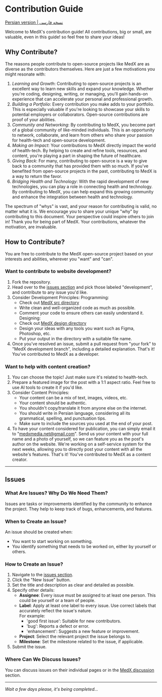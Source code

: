 # Contribution Guide
[Persian version | نسخه فارسی](https://docs.google.com/document/d/1MqN3kFYmRMHa3mB40iO6MYB1kc_zbUaMOvsouq6bRU0/edit?usp=sharing)

Welcome to MedX's contribution guide! All contributions, big or small, are valuable, even in this guide! so feel free to share your ideas!

## Why Contribute?
The reasons people contribute to open-source projects like MedX are as diverse as the contributors themselves. Here are just a few motivations you might resonate with:

1. *Learning and Growth*:
    Contributing to open-source projects is an excellent way to learn new skills and expand your knowledge. Whether you're coding, designing, writing, or managing, you'll gain hands-on experience that can accelerate your personal and professional growth.
2. *Building a Portfolio*:
    Every contribution you make adds to your portfolio. This is especially valuable if you're looking to showcase your skills to potential employers or collaborators. Open-source contributions are proof of your abilities.
3. *Community and Networking*:
    By contributing to MedX, you become part of a global community of like-minded individuals. This is an opportunity to network, collaborate, and learn from others who share your passion for health-tech and open-source development.
4. *Making an Impact*:
    Your contributions to MedX directly impact the world of health-tech. By helping to create and refine tools, resources, and content, you're playing a part in shaping the future of healthcare.
5. *Giving Back*:
    For many, contributing to open-source is a way to give back to a community that has provided them with so much. If you've benefited from open-source projects in the past, contributing to MedX is a way to return the favor.
6. *Bridging Health and Technology*:
    With the rapid development of new technologies, you can play a role in connecting health and technology. By contributing to MedX, you can help expand this growing community and enhance the integration between health and technology.

The spectrum of "whys" is vast, and your reason for contributing is valid, no matter what it is. We encourage you to share your unique "why" by contributing to this document. Your perspective could inspire others to join in! Thank you for being part of MedX. Your contributions, whatever the motivation, are invaluable.

## How to Contribute?
You are free to contribute to the MedX open-source project based on your interests and abilities, wherever you "want" and "can".

### Want to contribute to website development?
1. Fork the repository.
2. Head over to the [issues section](https://github.com/MedX-Media/MedX/issues) and pick those labeled "development", and contribute to any issue you'd like.
3. Consider Development Principles:
    Programming:
    - Check out [MedX src directory](https://github.com/MedX-Media/MedX/tree/main/src)
    - Write clean and well-organized code as much as possible.
    - Comment your code to ensure others can easily understand it.
    Designing:
    - Check out [MedX design directory](https://github.com/MedX-Media/MedX/tree/main/design)
    - Design your ideas with any tools you want such as Figma, Photoshop, etc.
    - Put your output in the directory with a suitable file name.
4. Once you've resolved an issue, submit a pull request from "your fork" to "MedX development branch", including a detailed explanation.
That's it! You've contributed to MedX as a developer.

### Want to help with content creation?
1. You can choose the topic! Just make sure it's related to health-tech.
2. Prepare a featured image for the post with a 1:1 aspect ratio. Feel free to use AI tools to create it if you'd like.
3. Consider Content Principles:
    - Your content can be a mix of text, images, videos, etc.
    - Your content should be authentic.
    - You shouldn't copy/translate it from anyone else on the internet.
    - You should write in Persian language, considering all its grammatical, spelling, and punctuation tips.
    - Make sure to include the sources you used at the end of your post.
4. To have your content considered for publication, you can simply email it to "medxmedia.net@gmail.com". Send us your content with your full name and a photo of yourself, so we can feature you as the post's author on the website. We're working on a self-service system for the next weeks, allowing you to directly post your content with all the website's features.
That's it! You've contributed to MedX as a content creator.

---

## Issues

### What Are Issues? Why Do We Need Them?
Issues are tasks or improvements identified by the community to enhance the project. They help to keep track of bugs, enhancements, and features.

### When to Create an Issue?
An issue should be created when:
- You want to start working on something.
- You identify something that needs to be worked on, either by yourself or others.

### How to Create an Issue?
1. Navigate to the [issues section](https://github.com/MedX-Media/MedX/issues).
2. Click the "New Issue" button.
3. Set the title and description as clear and detailed as possible.
4. Specify other details:
    - **Assignee**: Every issue must be assigned to at least one person. This could be yourself or a team of people.
    - **Label**: Apply at least one label to every issue. Use correct labels that accurately reflect the issue's nature.  
        For example:  
        - 'good first issue': Suitable for new contributors.  
        - 'bug': Reports a defect or error.  
        - 'enhancement': Suggests a new feature or improvement.
    - **Project**: Select the relevant project the issue belongs to.
    - **Milestone**: Set the milestone related to the issue, if applicable.
5. Submit the issue.

### Where Can We Discuss Issues?
You can discuss issues on their individual pages or in the [MedX discussion](https://github.com/MedX-Media/MedX/discussions) section.

---



*Wait a few days please, it's being completed...*